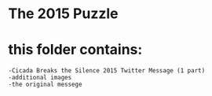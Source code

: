 # The 2015 Puzzle

# this folder contains:
  	-Cicada Breaks the Silence 2015 Twitter Message (1 part)
	-additional images
	-the original messege
